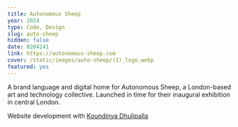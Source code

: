 ```yaml
---
title: Autonomous Sheep
year: 2024
type: Code, Design
slug: auto-sheep
hidden: false
date: 0204241
link: https://autonomous-sheep.com
cover: /static/images/auto-sheep/(1)_logo.webp
featured: yes
---
```


A brand language and digital home for Autonomous Sheep, a London-based art and technology collective. Launched in time for their inaugural exhibition in central London.

Website development with 
[<ins>Koundinya Dhulipalla</ins>](https://koundinya.website/)
